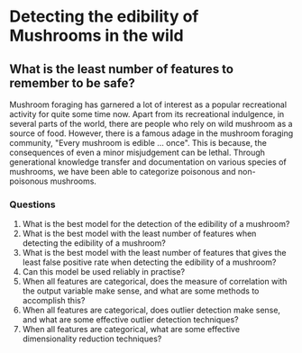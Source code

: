 # Detecting the edibility of Mushrooms in the wild
## What is the least number of features to remember to be safe?

Mushroom foraging has garnered a lot of interest as a popular recreational activity for quite some time now. Apart from its recreational indulgence, in several parts of the world, there are people who rely on wild mushroom as a source of food.  However, there is a famous adage in the mushroom foraging community, "Every mushroom is edible … once". This is because, the consequences of even a minor misjudgement can be lethal. Through generational knowledge transfer and documentation on various species of mushrooms, we have been able to categorize poisonous and non-poisonous mushrooms.

### Questions
1. What is the best model for the detection of the edibility of a mushroom?
2. What is the best model with the least number of features when detecting the edibility of a
mushroom?
3. What is the best model with the least number of features that gives the least false positive
rate when detecting the edibility of a mushroom?
4. Can this model be used reliably in practise?
5. When all features are categorical, does the measure of correlation with the output variable
make sense, and what are some methods to accomplish this?
6. When all features are categorical, does outlier detection make sense, and what are some
effective outlier detection techniques?
7. When all features are categorical, what are some effective dimensionality reduction techniques?
